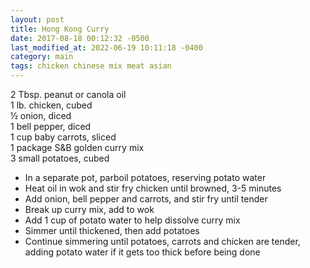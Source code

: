 ```yaml
---
layout: post
title: Hong Kong Curry
date: 2017-08-18 00:12:32 -0500
last_modified_at: 2022-06-19 10:11:18 -0400
category: main
tags: chicken chinese mix meat asian
---
```

2 Tbsp. peanut or canola oil  
1 lb. chicken, cubed  
½ onion, diced  
1 bell pepper, diced  
1 cup baby carrots, sliced  
1 package S&amp;B golden curry mix  
3 small potatoes, cubed  

  * In a separate pot, parboil potatoes, reserving potato water
  * Heat oil in wok and stir fry chicken until browned, 3-5 minutes
  * Add onion, bell pepper and carrots, and stir fry until tender
  * Break up curry mix, add to wok
  * Add 1 cup of potato water to help dissolve curry mix
  * Simmer until thickened, then add potatoes
  * Continue simmering until potatoes, carrots and chicken are tender, adding potato water if it gets too thick before being done

